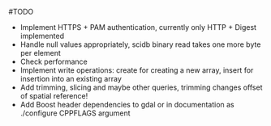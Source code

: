 #TODO
* Implement HTTPS + PAM authentication, currently only HTTP + Digest implemented
* Handle null values appropriately, scidb binary read takes one more byte per element
* Check performance
* Implement write operations: create for creating a new array, insert for insertion into an existing array
* Add trimming, slicing and maybe other queries, trimming changes offset of spatial reference!
* Add Boost header dependencies to gdal or in documentation as ./configure CPPFLAGS argument